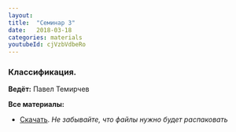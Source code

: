 ```yaml
---
layout: 
title:  "Семинар 3"
date:   2018-03-18
categories: materials 
youtubeId: cjVzbVdbeRo
---
```

### Классификация.

**Ведёт:** Павел Темирчев

**Все материалы:**
- [Скачать](https://github.com/appdatascience/appdatascience.github.io/blob/master/assets/notebooks/3sem.zip). *Не забывайте, что файлы нужно будет распаковать*
